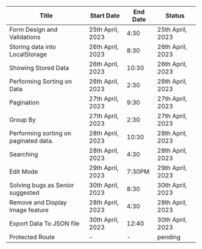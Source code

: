 | Title                                     | Start Date               | End Date                 | Status   |
|-------------------------------------------|-------------------------|-------------------------|----------|
| Form Design and Validations               | 25th April, 2023 | 4:30 | 25th April, 2023 | 6:50 | done     |
| Storing data into LocalStorage            | 26th April, 2023 | 8:30 | 26th April, 2023 | 9:10 | done     |
| Showing Stored Data                       | 26th April, 2023 | 10:30 | 26th April, 2023 | 10:50 | done     |
| Performing Sorting on Data                | 26th April, 2023 | 2:30 | 26th April, 2023 | 4:30 | done     |
| Pagination                                | 27th April, 2023 | 9:30 | 27th April, 2023 | 9:50 | done     |
| Group By                                  | 27th April, 2023 | 2:30 | 27th April, 2023 | 3:50 | done     |
| Performing sorting on paginated data.     | 28th April, 2023 | 10:30 | 28th April, 2023 | 1:30 | done     |
| Searching                                 | 28th April, 2023 | 4:30 | 28th April, 2023 | 4:50 | done     |
| Edit Mode                                 | 29th April, 2023 | 7:30PM | 29th April, 2023 | 9:30 PM | done     |
| Solving bugs as Senior suggested          | 30th April, 2023 | 8:30 | 30th April, 2023 | 10:50 | done     |
| Remove and Display Image feature          | 28th April, 2023 | 4:30 | 28th April, 2023 | 4:35 | done     |
| Export Data To JSON file                  | 30th April, 2023 | 12:40 | 30th April, 2023 | 1:40 | pending  |
| Protected Route                           | -                       | -                       | pending  |
